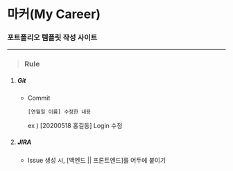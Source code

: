 # 마커(My Career)

### 포트폴리오 템플릿 작성 사이트

---



> ### Rule

1. ##### Git

   + Commit

     `[연월일 이름] 수정한 내용`

     ex ) [20200518 홍길동] Login 수정 

2. ##### JIRA

   + Issue 생성 시, [백엔드 || 프론트엔드]를 어두에 붙이기

